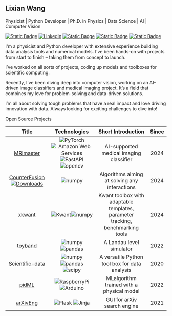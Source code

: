 ## Lixian Wang
Physicist | Python Developer | Ph.D. in Physics |
Data Science | AI | Computer Vision

[![Static Badge](https://img.shields.io/badge/Website-lixianphys-green)](https://lixianphys.github.io)
[![LinkedIn](https://img.shields.io/badge/LinkedIn-blue?logo=linkedin)](https://www.linkedin.com/in/lixianphys/)
[![Static Badge](https://img.shields.io/badge/PyPi-lixianwang-orange)](https://pypi.org/user/lixianwang/)
[![Static Badge](https://img.shields.io/badge/dockerhub-lx1201-blue)](https://hub.docker.com/u/lx1201)
[![Static Badge](https://img.shields.io/badge/scholar-blue?logo=google-scholar&logoColor=white)](https://scholar.google.com/citations?user=E2-0hTwAAAAJ&hl=en)

I'm a physicist and Python developer with extensive experience building data analysis tools and numerical models. I've been hands-on with projects from start to finish – taking them from concept to launch.

I’ve worked on all sorts of projects, coding up models and toolboxes for scientific computing. 

Recently, I’ve been diving deep into computer vision, working on an AI-driven image classifiers and medical imaging project. It’s a field that combines my love for problem-solving and data-driven solutions.

I’m all about solving tough problems that have a real impact and love driving innovation with data. Always looking for exciting challenges to dive into!


Open Source Projects

| Title | Technologies | Short Introduction | Since |
|:----------:|:----------:|:----------:|:----------:|
| [MRImaster](https://github.com/lixianphys/MRImaster)| ![PyTorch](https://img.shields.io/badge/PyTorch-black?logo=pytorch) ![Amazon Web Services](https://img.shields.io/badge/AWS-black?logo=amazonwebservices&logoColor=white) ![FastAPI](https://img.shields.io/badge/FastAPI-009688?logo=fastapi&logoColor=white) ![opencv](https://img.shields.io/badge/OpenCV-5C3EE8?logo=opencv&logoColor=white) |  AI-supported medical imaging classifier | 2024 |
| [CounterFusion](https://github.com/lixianphys/Counterfusion) [![Downloads](https://static.pepy.tech/badge/counterfusion)](https://pepy.tech/project/counterfusion)| ![numpy](https://img.shields.io/badge/numpy-013243?logo=numpy&logoColor=white) | Algorithms aiming at solving any interactions | 2024 |
| [xkwant](https://github.com/lixianphys/xkwant) |![Kwant](https://img.shields.io/badge/Kwant-black)![numpy](https://img.shields.io/badge/numpy-013243?logo=numpy&logoColor=white) |Kwant toolbox with adaptable templates, parameter tracking, benchmarking tools| 2024 |
|[toyband](https://github.com/lixianphys/toyband)|![numpy](https://img.shields.io/badge/numpy-013243?logo=numpy&logoColor=white) ![pandas](https://img.shields.io/badge/pandas-150458?logo=pandas&logoColor=white)| A Landau level simulator| 2022 |
|[Scientific-data](https://github.com/lixianphys/Scientific-data)|![numpy](https://img.shields.io/badge/numpy-013243?logo=numpy&logoColor=white) ![pandas](https://img.shields.io/badge/pandas-150458?logo=pandas&logoColor=white) ![scipy](https://img.shields.io/badge/scipy-8CAAE6?logo=scipy&logoColor=white)| A versatile Python tool box for data analysis | 2020 |
|[pidML](https://github.com/lixianphys/pidML)|![RaspberryPi](https://img.shields.io/badge/RaspberryPi-A22846?logo=raspberrypi&logoColor=white) ![Arduino](https://img.shields.io/badge/arduino-00878F?logo=arduino&logoColor=white)| MLalgorithm trained with a physical model | 2022 |
|[arXivEng](https://github.com/lixianphys/arXivEng)|![Flask](https://img.shields.io/badge/Flask-000000?logo=flask&logoColor=white) ![Jinja](https://img.shields.io/badge/jinja-B41717?logo=jinja&logoColor=white)|  GUI for arXiv search engine  | 2021 | 




